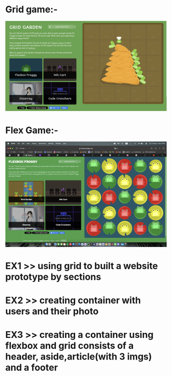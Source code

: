 # Grid game:-
![alt text](image.png)

# Flex Game:-
![alt text](image-1.png)

# EX1 >> using grid to built a website prototype by sections 

# EX2 >> creating container with users and their photo

# EX3 >> creating a container using flexbox and grid consists of a header, aside,article(with 3 imgs) and a footer
